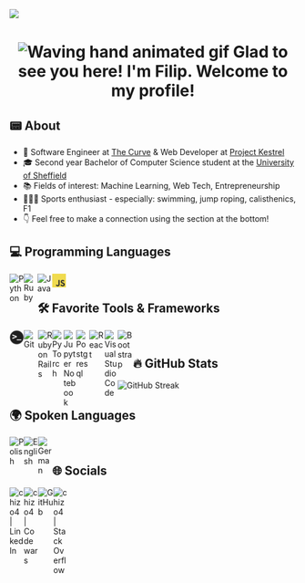 ![](https://visitcount.itsvg.in/api?id=chizo4&label=Profile%20Views&color=12&icon=1&pretty=true)

<h1 align="center">
  <img src="https://raw.githubusercontent.com/nixin72/nixin72/master/wave.gif" 
   alt="Waving hand animated gif"
   height="45"
   width="45" />
  Glad to see you here! I'm Filip. Welcome to my profile!
</h1>

## 📟 About
- 🚀 Software Engineer at [The Curve](https://thecurve.io/) & Web Developer at [Project Kestrel](https://www.linkedin.com/company/project-kestrel/mycompany/)
- 🎓 Second year Bachelor of Computer Science student at the [University of Sheffield](https://www.sheffield.ac.uk/)
- 📚 Fields of interest: Machine Learning, Web Tech, Entrepreneurship
- 🏊🏼‍♂️ Sports enthusiast - especially: swimming, jump roping, calisthenics, F1
- 👇 Feel free to make a connection using the section at the bottom!

## 💻 Programming Languages
[<img align="left" alt="Python" width="25px" src="https://cdn.picpng.com/logo/language-logo-python-44976.png" />][python]
[<img align="left" alt="Ruby" width="24px" src="https://upload.wikimedia.org/wikipedia/commons/thumb/7/73/Ruby_logo.svg/1200px-Ruby_logo.svg.png" />][ruby]
[<img align="left" alt="Java" width="26px" src="https://cdn4.iconfinder.com/data/icons/logos-and-brands/512/181_Java_logo_logos-512.png" />][java]
[<img align="left" alt="JavaScript" width="24px" src="https://raw.githubusercontent.com/github/explore/80688e429a7d4ef2fca1e82350fe8e3517d3494d/topics/javascript/javascript.png" />][javascript]

<br/>

## 🛠️ Favorite Tools & Frameworks
[<img align="left" alt="Terminal" width="25px" src="https://raw.githubusercontent.com/github/explore/80688e429a7d4ef2fca1e82350fe8e3517d3494d/topics/terminal/terminal.png" />][terminal]
[<img align="left" alt="Git" width="25px" src="https://git-scm.com/images/logos/downloads/Git-Icon-1788C.png" />][git]
[<img align="left" alt="Ruby on Rails" width="25px" src="https://www.spaceo.ca/wp-content/uploads/2020/12/startup_log.svg" />][ruby_on_rails]
[<img align="left" alt="PyTorch" width="20px" src="https://upload.wikimedia.org/wikipedia/commons/thumb/1/10/PyTorch_logo_icon.svg/640px-PyTorch_logo_icon.svg.png" />][pytorch]
[<img align="left" alt="Jupyter Notebook" width="22px" src="https://upload.wikimedia.org/wikipedia/commons/thumb/3/38/Jupyter_logo.svg/1200px-Jupyter_logo.svg.png" />][jupyter]
[<img align="left" alt="Postgresql" width="23px" src="https://upload.wikimedia.org/wikipedia/commons/thumb/2/29/Postgresql_elephant.svg/1985px-Postgresql_elephant.svg.png" />][postgre]
[<img align="left" alt="React" width="27px" src="https://upload.wikimedia.org/wikipedia/commons/thumb/a/a7/React-icon.svg/2300px-React-icon.svg.png" />][react]
[<img align="left" alt="Visual Studio Code" width="23px" src="https://upload.wikimedia.org/wikipedia/commons/thumb/9/9a/Visual_Studio_Code_1.35_icon.svg/2048px-Visual_Studio_Code_1.35_icon.svg.png" />][vs]
[<img align="left" alt="Bootstrap" width="27px" src="https://upload.wikimedia.org/wikipedia/commons/thumb/b/b2/Bootstrap_logo.svg/1280px-Bootstrap_logo.svg.png" />][bootstrap]

<br/>

## 🔥 GitHub Stats
![GitHub Streak](http://github-readme-streak-stats.herokuapp.com?user=chizo4&theme=dark&background=000000)

## 🌍 Spoken Languages
<img align="left" alt="Polish" width="25px" src="https://cdn-icons-png.flaticon.com/512/197/197529.png" />
<img align="left" alt="English" width="25px" src="https://cdn-icons-png.flaticon.com/512/197/197374.png" />
<img align="left" alt="German" width="25px" src="https://cdn-icons-png.flaticon.com/512/197/197571.png" />

<br/>

## 🌐 Socials
[<img align="left" alt="chizo4 | LinkedIn" width="25px" src="https://cdn-icons-png.flaticon.com/512/174/174857.png" />][linkedin]
[<img align="left" alt="chizo4 | Codewars" width="25px" src="https://docs.codewars.com/logo.svg" />][codewars]
[<img align="left" alt="GitHub" width="27px" src="https://github.githubassets.com/images/modules/logos_page/Octocat.png" />][github]
[<img align="left" alt="chizo4 | StackOverflow" width="25px" src="https://upload.wikimedia.org/wikipedia/commons/thumb/e/ef/Stack_Overflow_icon.svg/768px-Stack_Overflow_icon.svg.png" />][stackoverflow]

<!--LINKS-->
[python]: https://www.python.org/about/
[ruby]: https://www.ruby-lang.org/en/about/
[java]: https://www.java.com/en/download/help/whatis_java.html
[javascript]: https://developer.mozilla.org/en-US/docs/Web/JavaScript

[vs]: https://code.visualstudio.com/docs/editor/whyvscode
[terminal]: https://www.linuxjournal.com/content/linux-command-line-interface-introduction-guide
[git]: https://git-scm.com/about
[ruby_on_rails]: https://rubyonrails.org/
[react]: https://reactjs.org/
[pytorch]: https://pytorch.org/
[jupyter]: https://jupyter.org/
[bootstrap]: https://getbootstrap.com/docs/4.1/about/overview/
[postgre]: https://www.postgresql.org/

[linkedin]: https://www.linkedin.com/in/filip-cierkosz/
[github]: https://github.com/chizo4
[stackoverflow]: https://stackoverflow.com/users/16192228/chizo4
[codewars]: https://www.codewars.com/users/chizo4

